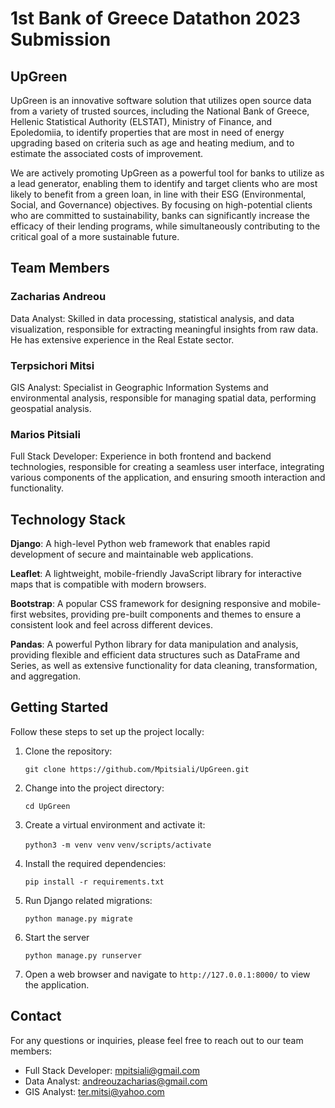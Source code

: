 # 1st Bank of Greece Datathon 2023 Submission 

## UpGreen

UpGreen is an innovative software solution that utilizes open source data from a variety of trusted sources, including the National Bank of Greece, Hellenic Statistical Authority (ELSTAT), Ministry of Finance, and Epoledomiia, to identify properties that are most in need of energy upgrading based on criteria such as age and heating medium, and to estimate the associated costs of improvement.

We are actively promoting UpGreen as a powerful tool for banks to utilize as a lead generator, enabling them to identify and target clients who are most likely to benefit from a green loan, in line with their ESG (Environmental, Social, and Governance) objectives. By focusing on high-potential clients who are committed to sustainability, banks can significantly increase the efficacy of their lending programs, while simultaneously contributing to the critical goal of a more sustainable future.
 
## Team Members

### Zacharias Andreou 
Data Analyst: Skilled in data processing, statistical analysis, and data visualization, responsible for extracting meaningful insights from raw data. He has extensive experience in the Real Estate sector.

### Terpsichori Mitsi

GIS Analyst: Specialist in Geographic Information Systems and environmental analysis, responsible for managing spatial data, performing geospatial analysis.

### Marios Pitsiali

Full Stack Developer: Experience in both frontend and backend technologies, responsible for creating a seamless user interface, integrating various components of the application, and ensuring smooth interaction and functionality. 


## Technology Stack

**Django**: A high-level Python web framework that enables rapid development of secure and maintainable web applications.
  
**Leaflet**: A lightweight, mobile-friendly JavaScript library for interactive maps that is compatible with modern browsers.

**Bootstrap**: A popular CSS framework for designing responsive and mobile-first websites, providing pre-built components and themes to ensure a consistent look and feel across different devices.

**Pandas**: A powerful Python library for data manipulation and analysis, providing flexible and efficient data structures such as DataFrame and Series, as well as extensive functionality for data cleaning, transformation, and aggregation.


## Getting Started

Follow these steps to set up the project locally:

1. Clone the repository:

    `git clone https://github.com/Mpitsiali/UpGreen.git`

2.  Change into the project directory:

	`cd UpGreen`

3.  Create a virtual environment and activate it: 
	
	`python3 -m venv venv`
	`venv/scripts/activate`

4.  Install the required dependencies:

	  `pip install -r requirements.txt`

5.  Run Django related migrations:

	`python manage.py migrate`

6. Start the server

	`python manage.py runserver`

7.  Open a web browser and navigate to `http://127.0.0.1:8000/` to view the application. 


## Contact

For any questions or inquiries, please feel free to reach out to our team members:

-   Full Stack Developer: [mpitsiali@gmail.com](mpitsiali@gmail.com)
-   Data Analyst: [andreouzacharias@gmail.com](mailto:andreouzacharias@gmail.com@gmail.com)
-   GIS Analyst: [ter.mitsi@yahoo.com](mailto:ter.mitsi@yahoo.com)